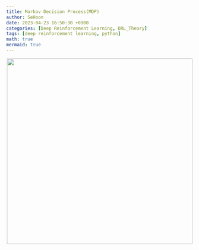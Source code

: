 ```yaml
---
title: Markov Decision Process(MDP)
author: SeHoon
date: 2023-04-23 16:50:30 +0900
categories: [Deep Reinforcement Learning, DRL_Theory]
tags: [deep reinforcement learning, python]
math: true
mermaid: true
---
```




<center>
<img src="" width=500>
</center>
<br><br>